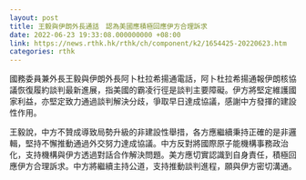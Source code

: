 ```yaml
---
layout: post
title: 王毅與伊朗外長通話　認為美國應積極回應伊方合理訴求
date: 2022-06-23 19:33:08.000000000 +08:00
link: https://news.rthk.hk/rthk/ch/component/k2/1654425-20220623.htm
categories: rthk
---
```


國務委員兼外長王毅與伊朗外長阿卜杜拉希揚通電話，阿卜杜拉希揚通報伊朗核協議恢復履約談判最新進展，指美國的霸凌行徑是談判主要障礙。伊方將堅定維護國家利益，亦堅定致力通過談判解決分歧，爭取早日達成協議，感謝中方發揮的建設性作用。

王毅說，中方不贊成導致局勢升級的非建設性舉措，各方應繼續秉持正確的是非邏輯，堅持不懈推動通過外交努力達成協議。中方反對將國際原子能機構事務政治化，支持機構與伊方透過對話合作解決問題。美方應切實認識到自身責任，積極回應伊方合理訴求。中方將繼續主持公道，支持推動談判進程，願與伊方密切溝通。
